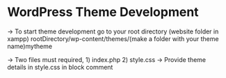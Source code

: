 # WordPress Theme Development

-> To start theme development go to your root directory (website folder in xampp)
rootDirectory/wp-content/themes/(make a folder with your theme name)mytheme

-> Two files must required, 1) index.php 2) style.css
-> Provide theme details in style.css in block comment
